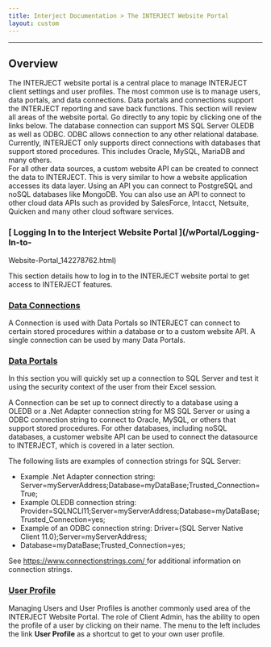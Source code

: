 ```yaml
---
title: Interject Documentation > The INTERJECT Website Portal
layout: custom
---
```

* * *

##  **Overview**

The INTERJECT website portal is a central place to manage INTERJECT client
settings and user profiles. The most common use is to manage users, data
portals, and data connections. Data portals and connections support the
INTERJECT reporting and save back functions. This section will review all
areas of the website portal. Go directly to any topic by clicking one of the
links below. The database connection can support MS SQL Server OLEDB as well
as ODBC. ODBC allows connection to any other relational database. Currently,
INTERJECT only supports direct connections with databases that support stored
procedures. This includes Oracle, MySQL, MariaDB and many others.  
For all other data sources, a custom website API can be created to connect the
data to INTERJECT. This is very similar to how a website application accesses
its data layer. Using an API you can connect to PostgreSQL and noSQL databases
like MongoDB. You can also use an API to connect to other cloud data APIs such
as provided by SalesForce, Intacct, Netsuite, Quicken and many other cloud
software services.  
  

###  [ Logging In to the Interject Website Portal ](/wPortal/Logging-In-to-
Website-Portal_142278762.html)

This section details how to log in to the INTERJECT website portal to get
access to INTERJECT features.

###  [ Data Connections ](/wPortal/Data-Connections_324403237.html)

A Connection is used with Data Portals so INTERJECT can connect to certain
stored procedures within a database or to a custom website API. A single
connection can be used by many Data Portals.

###  [ Data Portals ](/wPortal/Data-Portals_324665363.html)

In this section you will quickly set up a connection to SQL Server and test it
using the security context of the user from their Excel session.

A Connection can be set up to connect directly to a database using a OLEDB or
a .Net Adapter connection string for MS SQL Server or using a ODBC connection
string to connect to Oracle, MySQL, or others that support stored procedures.
For other databases, including noSQL databases, a customer website API can be
used to connect the datasource to INTERJECT, which is covered in a later
section.

The following lists are examples of connection strings for SQL Server:

  * Example .Net Adapter connection string: Server=myServerAddress;Database=myDataBase;Trusted_Connection=True; 
  * Example OLEDB connection string: Provider=SQLNCLI11;Server=myServerAddress;Database=myDataBase; Trusted_Connection=yes; 
  * Example of an ODBC connection string: Driver={SQL Server Native Client 11.0};Server=myServerAddress; 
  * Database=myDataBase;Trusted_Connection=yes; 

See  [ https://www.connectionstrings.com/
](https://www.connectionstrings.com/) for additional information on connection
strings.

###  [ User Profile ](/wPortal/User-Profile_324763687.html)

Managing Users and User Profiles is another commonly used area of the
INTERJECT Website Portal. The role of Client Admin, has the ability to open
the profile of a user by clicking on their name. The menu to the left includes
the link **User Profile** as a shortcut to get to your own user profile.  
  


